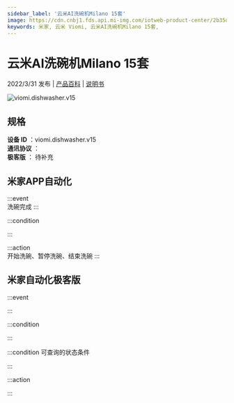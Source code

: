 ```yaml
---
sidebar_label: '云米AI洗碗机Milano 15套'
image: https://cdn.cnbj1.fds.api.mi-img.com/iotweb-product-center/2b35dc8c6e95d2c5e6bb22a142d38efd_1648001360901.png?GalaxyAccessKeyId=AKVGLQWBOVIRQ3XLEW&Expires=9223372036854775807&Signature=DehxQ8YvlUGxpQxWMYSiLCGvffg=
keywords: 米家, 云米 Viomi, 云米AI洗碗机Milano 15套, 
---
```

# 云米AI洗碗机Milano 15套

2022/3/31 发布 | [产品百科](https://home.mi.com/webapp/content/baike/product/index.html?model=viomi.dishwasher.v15/) | [说明书](https://home.mi.com/views/introduction.html?model=viomi.dishwasher.v15&region=cn)

![viomi.dishwasher.v15](https://cdn.cnbj1.fds.api.mi-img.com/iotweb-product-center/2b35dc8c6e95d2c5e6bb22a142d38efd_1648001360901.png?GalaxyAccessKeyId=AKVGLQWBOVIRQ3XLEW&Expires=9223372036854775807&Signature=DehxQ8YvlUGxpQxWMYSiLCGvffg=)

## 规格  
> 
**设备 ID** ：viomi.dishwasher.v15  
**通讯协议** ：  
**极客版**  ： 待补充 


## 米家APP自动化  

:::event  
洗碗完成
:::

:::condition  

:::

:::action   
开始洗碗、暂停洗碗、结束洗碗
:::

## 米家自动化极客版  

:::event  

:::

:::condition  

:::

:::condition 可查询的状态条件  

:::

:::action  

:::

        
